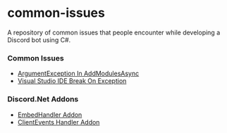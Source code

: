 # common-issues
A repository of common issues that people encounter while developing a Discord bot using C#.

### Common Issues

- [ArgumentException In AddModulesAsync](Issues/ArgumentExceptionAddModulesAsync.md)
- [Visual Studio IDE Break On Exception](Issues/VisualStudioBreakOnException.md)

### Discord.Net Addons

- [EmbedHandler Addon](Discord.Net-Addons/EmbedHandler/)
- [ClientEvents Handler Addon](Discord.Net-Addons/DiscordClientEvents)
